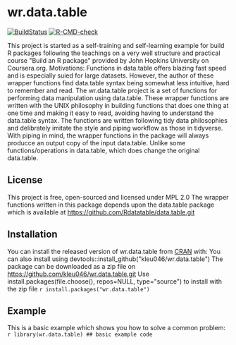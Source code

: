 
# wr.data.table
<!-- badges: start --> 
[![BuildStatus](https://app.travis-ci.com/kleu046/wr.data.table.svg?token=zXCbCkvh7MhXzkjbdY8t&branch=master)](https://app.travis-ci.com/kleu046/wr.data.table)
[![R-CMD-check](https://github.com/kleu046/wr.data.table/workflows/R-CMD-check/badge.svg)](https://github.com/kleu046/wr.data.table/actions)
<!-- badges: end -->

This project is started as a self-training and self-learning example for build R
packages following the teachings on a very well structure and practical course
"Build an R package" provided by John Hopkins University on Coursera.org.
Motivations:
Functions in data.table offers blazing fast speed and is especially suied for
large datasets.  However, the author of these wrapper functions find data.table
syntax being somewhat less intuitive, hard to remember and read.
The wr.data.table project is a set of functions for performing data manipulation
using data.table.  These wrapper functions are written with the UNIX philosophy
in building functions that does one thing at one time and making it easy to
read, avoiding having to understand the data.table syntax.
The functions are written following tidy data philosophies and delibrately
imitate the style and piping workflow as those in tidyverse.  With piping in
mind, the wrapper functions in the package will always producce an output copy
of the input data.table.  Unlike some functions/operations in data.table, which
does change the original data.table.

## License
This project is free, open-sourced and licensed under MPL 2.0 The wrapper
functions written in this package depends upon the data.table package which is
available at https://github.com/Rdatatable/data.table.git

## Installation
You can install the released version of wr.data.table from
[CRAN](https://CRAN.R-project.org) with:
You can also install using devtools::install_github("kleu046/wr.data.table")
The package can be downloaded as a zip file on
https://github.com/kleu046/wr.data.table.git
Use install.packages(file.choose(), repos=NULL, type="source") to install with
the zip file ``` r install.packages("wr.data.table") ```

## Example
This is a basic example which shows you how to solve a common problem:
``` r library(wr.data.table) ## basic example code ```
